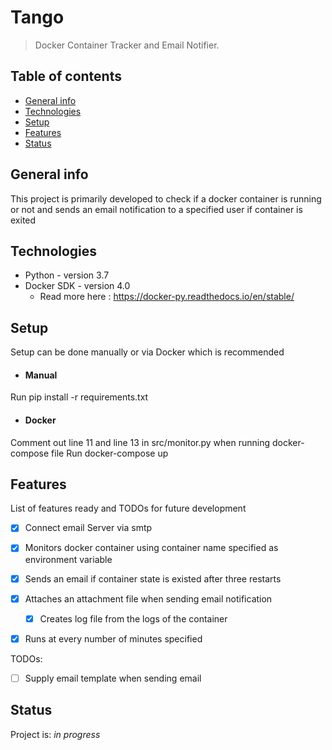 # Tango

> Docker Container Tracker and Email Notifier.

## Table of contents

- [General info](#general-info)
- [Technologies](#technologies)
- [Setup](#setup)
- [Features](#features)
- [Status](#status)

## General info

This project is primarily developed to check if a docker container is running or not and sends an email notification to a specified user if container is exited


## Technologies

- Python - version 3.7
- Docker SDK - version 4.0
    - Read more here : https://docker-py.readthedocs.io/en/stable/

## Setup

Setup can be done manually or via Docker which is recommended

- #### Manual

Run pip install -r requirements.txt

- #### Docker

Comment out line 11 and line 13 in src/monitor.py when running docker-compose file
Run docker-compose up


## Features

List of features ready and TODOs for future development

- [x] Connect email Server via smtp
- [x] Monitors docker container using container name specified as environment variable
- [x] Sends an email if container state is existed after three restarts
- [x] Attaches an attachment file when sending email notification
  - [x] Creates log file from the logs of the container
- [x] Runs at every number of minutes specified


TODOs:

- [ ] Supply email template when sending email

## Status

Project is: _in progress_
